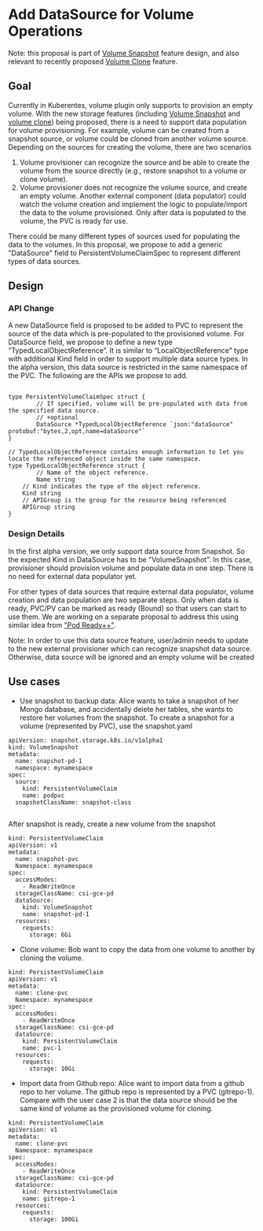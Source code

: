 # Add DataSource for Volume Operations 

Note: this proposal is part of [Volume Snapshot](https://github.com/kubernetes/community/pull/2335) feature design, and also relevant to recently proposed [Volume Clone](https://github.com/kubernetes/community/pull/2533) feature. 

## Goal
Currently in Kuberentes, volume plugin only supports to provision an empty volume. With the new storage features (including [Volume Snapshot](https://github.com/kubernetes/community/pull/2335) and [volume clone](https://github.com/kubernetes/community/pull/2533)) being proposed, there is a need to support data population for volume provisioning. For example, volume can be created from a snapshot source, or volume could be cloned from another volume source. Depending on the sources for creating the volume, there are two scenarios
1. Volume provisioner can recognize the source and be able to create the volume from the source directly (e.g., restore snapshot to a volume or clone volume).
2. Volume provisioner does not recognize the volume source, and create an empty volume. Another external component (data populator) could watch the volume creation and implement the logic to populate/import the data to the volume provisioned. Only after data is populated to the volume, the PVC is ready for use.

There could be many different types of sources used for populating the data to the volumes. In this proposal, we propose to add a generic "DataSource" field to PersistentVolumeClaimSpec to represent different types of data sources.

## Design
### API Change
A new DataSource field is proposed to be added to PVC to represent the source of the data which is pre-populated to the provisioned volume. For DataSource field, we propose to define a new type “TypedLocalObjectReference”. It is similar to “LocalObjectReference” type with additional Kind field in order to support multiple data source types. In the alpha version, this data source is restricted in the same namespace of the PVC. The following are the APIs we propose to add.

```

type PersistentVolumeClaimSpec struct {
        // If specified, volume will be pre-populated with data from the specified data source.
        // +optional
        DataSource *TypedLocalObjectReference `json:"dataSource" protobuf:"bytes,2,opt,name=dataSource"`
}

// TypedLocalObjectReference contains enough information to let you locate the referenced object inside the same namespace.
type TypedLocalObjectReference struct {
        // Name of the object reference.
        Name string
	// Kind indicates the type of the object reference.
	Kind string
	// APIGroup is the group for the resource being referenced
	APIGroup string
}

```
### Design Details
In the first alpha version, we only support data source from Snapshot. So the expected Kind in DataSource has to be "VolumeSnapshot". In this case, provisioner should provision volume and populate data in one step. There is no need for external data populator yet. 

For other types of data sources that require external data populator, volume creation and data population are two separate steps. Only when data is ready, PVC/PV can be marked as ready (Bound) so that users can start to use them. We are working on a separate proposal to address this using similar idea from ["Pod Ready++"](https://github.com/kubernetes/community/blob/master/keps/sig-network/0007-pod-ready%2B%2B.md).

Note: In order to use this data source feature, user/admin needs to update to the new external provisioner which can recognize snapshot data source. Otherwise, data source will be ignored and an empty volume will be created

## Use cases
* Use snapshot to backup data: Alice wants to take a snapshot of her Mongo database, and accidentally delete her tables, she wants to restore her volumes from the snapshot.
To create a snapshot for a volume (represented by PVC), use the snapshot.yaml

```
apiVersion: snapshot.storage.k8s.io/v1alpha1
kind: VolumeSnapshot
metadata:
  name: snapshot-pd-1
  namespace: mynamespace
spec:
  source:
    kind: PersistentVolumeClaim
    name: podpvc
  snapshotClassName: snapshot-class
 
 ```
 After snapshot is ready, create a new volume from the snapshot

```
kind: PersistentVolumeClaim
apiVersion: v1
metadata:
  name: snapshot-pvc
  Namespace: mynamespace
spec:
  accessModes:
    - ReadWriteOnce
  storageClassName: csi-gce-pd
  dataSource:
    kind: VolumeSnapshot
    name: snapshot-pd-1
  resources:
    requests:
      storage: 6Gi
```

* Clone volume: Bob want to copy the data from one volume to another by cloning the volume.

```
kind: PersistentVolumeClaim
apiVersion: v1
metadata:
  name: clone-pvc
  Namespace: mynamespace
spec:
  accessModes:
    - ReadWriteOnce
  storageClassName: csi-gce-pd
  dataSource:
    kind: PersistentVolumeClaim
    name: pvc-1
  resources:
    requests:
      storage: 10Gi  
```

* Import data from Github repo: Alice want to import data from a github repo to her volume. The github repo is represented by a PVC (gitrepo-1). Compare with the user case 2 is that the data source should be the same kind of volume as the provisioned volume for cloning.

```
kind: PersistentVolumeClaim
apiVersion: v1
metadata:
  name: clone-pvc
  Namespace: mynamespace
spec:
  accessModes:
    - ReadWriteOnce
  storageClassName: csi-gce-pd
  dataSource:
    kind: PersistentVolumeClaim
    name: gitrepo-1
  resources:
    requests:
      storage: 100Gi
```


 
 
